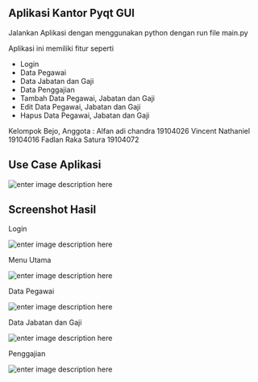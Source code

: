 ## Aplikasi Kantor Pyqt GUI
Jalankan Aplikasi dengan menggunakan python dengan run file main.py

Aplikasi ini memiliki fitur seperti
 - Login
 - Data Pegawai
 - Data Jabatan dan Gaji
 - Data Penggajian
 - Tambah Data Pegawai, Jabatan dan Gaji
 - Edit Data Pegawai, Jabatan dan Gaji
 - Hapus Data Pegawai, Jabatan dan Gaji

Kelompok Bejo, Anggota :
Alfan adi chandra 19104026
Vincent Nathaniel 19104016
Fadlan Raka Satura 19104072

## Use Case Aplikasi
![enter image description here](https://i.ibb.co/nz3zjXJ/Whats-App-Image-2021-07-25-at-11-53-45.jpg)

## Screenshot Hasil
Login

![enter image description here](https://i.ibb.co/Sm3P8RK/Screenshot-283.png)

Menu Utama

![enter image description here](https://i.ibb.co/x53NJMG/Screenshot-284.png)

Data Pegawai

![enter image description here](https://i.im.ge/2021/07/27/ITZCG.gif)

Data Jabatan dan Gaji

![enter image description here](https://i.im.ge/2021/07/27/ITfSa.gif)

Penggajian

![enter image description here](https://i.im.ge/2021/07/27/ITzVy.gif)